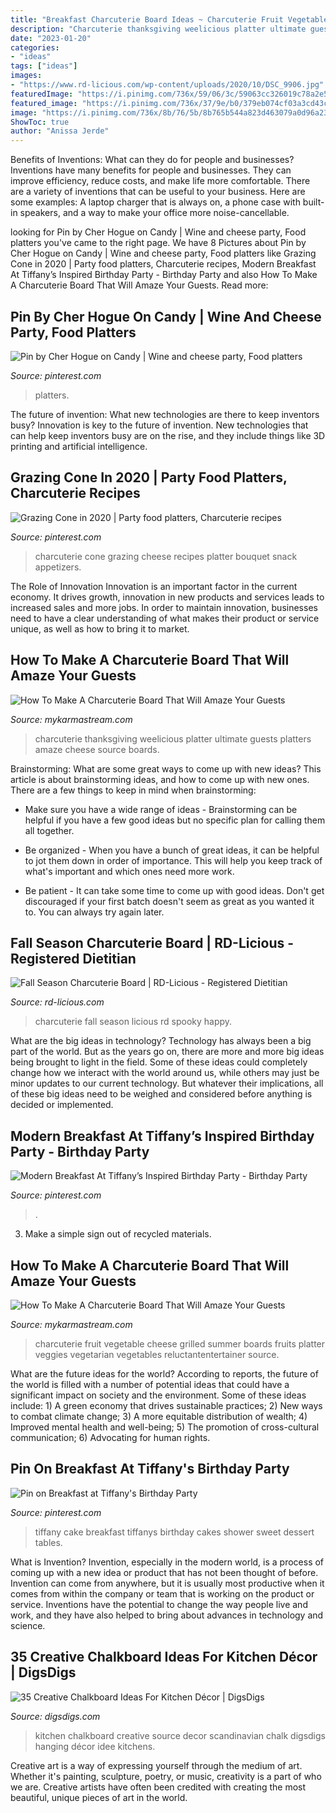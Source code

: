 ```yaml
---
title: "Breakfast Charcuterie Board Ideas ~ Charcuterie Fruit Vegetable Cheese Grilled Summer Boards Fruits Platter Veggies Vegetarian Vegetables Reluctantentertainer Source"
description: "Charcuterie thanksgiving weelicious platter ultimate guests platters amaze cheese source boards"
date: "2023-01-20"
categories:
- "ideas"
tags: ["ideas"]
images:
- "https://www.rd-licious.com/wp-content/uploads/2020/10/DSC_9906.jpg"
featuredImage: "https://i.pinimg.com/736x/59/06/3c/59063cc326019c78a2e56b3fb9748559.jpg"
featured_image: "https://i.pinimg.com/736x/37/9e/b0/379eb074cf03a3cd43cdda0165056be6.jpg"
image: "https://i.pinimg.com/736x/8b/76/5b/8b765b544a823d463079a0d96a23a005--breakfast-at-tiffanys-cake-ideas-tiffany-cakes.jpg"
ShowToc: true
author: "Anissa Jerde"
---
```



Benefits of Inventions: What can they do for people and businesses?
Inventions have many benefits for people and businesses. They can improve efficiency, reduce costs, and make life more comfortable. There are a variety of inventions that can be useful to your business. Here are some examples: A laptop charger that is always on, a phone case with built-in speakers, and a way to make your office more noise-cancellable.

	

		
looking for Pin by Cher Hogue on Candy | Wine and cheese party, Food platters you've came to the right page. We have 8 Pictures about Pin by Cher Hogue on Candy | Wine and cheese party, Food platters like Grazing Cone in 2020 | Party food platters, Charcuterie recipes, Modern Breakfast At Tiffany’s Inspired Birthday Party - Birthday Party and also How To Make A Charcuterie Board That Will Amaze Your Guests. Read more:
		
    
## Pin By Cher Hogue On Candy | Wine And Cheese Party, Food Platters

<img loading=lazy src="https://i.pinimg.com/736x/59/06/3c/59063cc326019c78a2e56b3fb9748559.jpg" onerror="this.onerror=null;this.src='https://tse3.mm.bing.net/th?id=OIP.zWbsGZnesQ2Ga8_deVg0EAHaLi&amp;pid=15.1';" alt="Pin by Cher Hogue on Candy | Wine and cheese party, Food platters">

_Source: pinterest.com_

>platters. 

	

The future of invention: What new technologies are there to keep inventors busy?
Innovation is key to the future of invention. New technologies that can help keep inventors busy are on the rise, and they include things like 3D printing and artificial intelligence.

    
## Grazing Cone In 2020 | Party Food Platters, Charcuterie Recipes

<img loading=lazy src="https://i.pinimg.com/736x/37/9e/b0/379eb074cf03a3cd43cdda0165056be6.jpg" onerror="this.onerror=null;this.src='https://tse1.mm.bing.net/th?id=OIP.SZWwgc57c-agLSJle_dovgHaGw&amp;pid=15.1';" alt="Grazing Cone in 2020 | Party food platters, Charcuterie recipes">

_Source: pinterest.com_

>charcuterie cone grazing cheese recipes platter bouquet snack appetizers. 

	

The Role of Innovation
Innovation is an important factor in the current economy. It drives growth, innovation in new products and services leads to increased sales and more jobs. In order to maintain innovation, businesses need to have a clear understanding of what makes their product or service unique, as well as how to bring it to market.

    
## How To Make A Charcuterie Board That Will Amaze Your Guests

<img loading=lazy src="https://mykarmastream.com/wp-content/uploads/2019/02/How-To-Make-a-Charcuterie-Board-2.jpg" onerror="this.onerror=null;this.src='https://tse2.mm.bing.net/th?id=OIP.88Ro7m3YN6FkMGc2ymXa0wHaLH&amp;pid=15.1';" alt="How To Make A Charcuterie Board That Will Amaze Your Guests">

_Source: mykarmastream.com_

>charcuterie thanksgiving weelicious platter ultimate guests platters amaze cheese source boards. 

	

Brainstorming: What are some great ways to come up with new ideas?
This article is about brainstorming ideas, and how to come up with new ones. There are a few things to keep in mind when brainstorming: 
- Make sure you have a wide range of ideas - Brainstorming can be helpful if you have a few good ideas but no specific plan for calling them all together. 

- Be organized - When you have a bunch of great ideas, it can be helpful to jot them down in order of importance. This will help you keep track of what's important and which ones need more work. 

- Be patient - It can take some time to come up with good ideas. Don't get discouraged if your first batch doesn't seem as great as you wanted it to. You can always try again later.

    
## Fall Season Charcuterie Board | RD-Licious - Registered Dietitian

<img loading=lazy src="https://www.rd-licious.com/wp-content/uploads/2020/10/DSC_9906.jpg" onerror="this.onerror=null;this.src='https://tse3.mm.bing.net/th?id=OIP.b6aXzbK9ERaBPvUuejiW3gHaLG&amp;pid=15.1';" alt="Fall Season Charcuterie Board | RD-Licious - Registered Dietitian">

_Source: rd-licious.com_

>charcuterie fall season licious rd spooky happy. 

	

What are the big ideas in technology?
Technology has always been a big part of the world. But as the years go on, there are more and more big ideas being brought to light in the field. Some of these ideas could completely change how we interact with the world around us, while others may just be minor updates to our current technology. But whatever their implications, all of these big ideas need to be weighed and considered before anything is decided or implemented.

    
## Modern Breakfast At Tiffany’s Inspired Birthday Party - Birthday Party

<img loading=lazy src="https://i.pinimg.com/736x/27/92/16/279216cadb3b22685c5c659579bfdcd8.jpg" onerror="this.onerror=null;this.src='https://tse1.mm.bing.net/th?id=OIP.2WF-Opo7G9ij0wdpju5F1QHaLH&amp;pid=15.1';" alt="Modern Breakfast At Tiffany’s Inspired Birthday Party - Birthday Party">

_Source: pinterest.com_

>. 

	

3. Make a simple sign out of recycled materials.

    
## How To Make A Charcuterie Board That Will Amaze Your Guests

<img loading=lazy src="https://mykarmastream.com/wp-content/uploads/2019/02/How-To-Make-a-Charcuterie-Board-10.jpg" onerror="this.onerror=null;this.src='https://tse1.mm.bing.net/th?id=OIP.qVgWYZtMromXSvtsovaUbgHaLF&amp;pid=15.1';" alt="How To Make A Charcuterie Board That Will Amaze Your Guests">

_Source: mykarmastream.com_

>charcuterie fruit vegetable cheese grilled summer boards fruits platter veggies vegetarian vegetables reluctantentertainer source. 

	

What are the future ideas for the world?
According to reports, the future of the world is filled with a number of potential ideas that could have a significant impact on society and the environment. Some of these ideas include: 1) A green economy that drives sustainable practices; 2) New ways to combat climate change; 3) A more equitable distribution of wealth; 4) Improved mental health and well-being; 5) The promotion of cross-cultural communication; 6) Advocating for human rights.

    
## Pin On Breakfast At Tiffany&#039;s Birthday Party

<img loading=lazy src="https://i.pinimg.com/736x/8b/76/5b/8b765b544a823d463079a0d96a23a005--breakfast-at-tiffanys-cake-ideas-tiffany-cakes.jpg" onerror="this.onerror=null;this.src='https://tse4.mm.bing.net/th?id=OIP.mchTj-XtB1nGWweW11whvQHaJ3&amp;pid=15.1';" alt="Pin on Breakfast at Tiffany&#039;s Birthday Party">

_Source: pinterest.com_

>tiffany cake breakfast tiffanys birthday cakes shower sweet dessert tables. 

	

What is Invention?
Invention, especially in the modern world, is a process of coming up with a new idea or product that has not been thought of before. Invention can come from anywhere, but it is usually most productive when it comes from within the company or team that is working on the product or service. Inventions have the potential to change the way people live and work, and they have also helped to bring about advances in technology and science.

    
## 35 Creative Chalkboard Ideas For Kitchen Décor | DigsDigs

<img loading=lazy src="http://www.digsdigs.com/photos/creative-chalkboard-ideas-for-kitchen-decor-20.jpg" onerror="this.onerror=null;this.src='https://tse3.mm.bing.net/th?id=OIP.bwJp6FcM6RvdsmEs7bW93QHaLH&amp;pid=15.1';" alt="35 Creative Chalkboard Ideas For Kitchen Décor | DigsDigs">

_Source: digsdigs.com_

>kitchen chalkboard creative source decor scandinavian chalk digsdigs hanging décor idee kitchens. 

	

Creative art is a way of expressing yourself through the medium of art. Whether it's painting, sculpture, poetry, or music, creativity is a part of who we are. Creative artists have often been credited with creating the most beautiful, unique pieces of art in the world.

